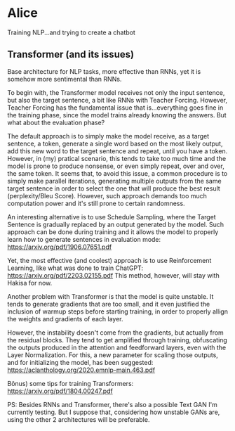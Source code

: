 # Alice
Training NLP...and trying to create a chatbot

## Transformer (and its issues)

Base architecture for NLP tasks, more effective than RNNs, yet it is somehow more sentimental than RNNs.

To begin with, the Transformer model receives not only the input sentence, but also the target sentence, a bit like RNNs with Teacher Forcing.
However, Teacher Forcing has the fundamental issue that is...everything goes fine in the training phase, since the model trains already knowing the answers. But what about the evaluation phase?

The default approach is to simply make the model receive, as a target sentence, a <Start-Of-Sentence> token, generate a single word based on the most likely output, add this new word to the target sentence and repeat, until you have a <End-Of-Sentence> token. However, in (my) pratical scenario, this tends to take too much time and the model is prone to produce nonsense, or even simply repeat, over and over, the same token.
It seems that, to avoid this issue, a common procedure is to simply make parallel iterations, generating multiple outputs from the same target sentence in order to select the one that will produce the best result (perplexity/Bleu Score). However, such approach demands too much computation power and it's still prone to certain randomness.
  
An interesting alternative is to use Schedule Sampling, where the Target Sentence is gradually replaced by an output generated by the model. Such approach can be done during training and it allows the model to properly learn how to generate sentences in evaluation mode: https://arxiv.org/pdf/1906.07651.pdf
  
Yet, the most effective (and coolest) approach is to use Reinforcement Learning, like what was done to train ChatGPT: https://arxiv.org/pdf/2203.02155.pdf
This method, however, will stay with Hakisa for now.

  
Another problem with Transformer is that the model is quite unstable. It tends to generate gradients that are too small, and it even justified the inclusion of warmup steps before starting training, in order to properly allign the weights and gradients of each layer.

However, the instability doesn't come from the gradients, but actually from the residual blocks. They tend to get amplified through training, obfuscating the outputs produced in the attention and feedforward layers, even with the Layer Normalization. For this, a new parameter for scaling those outputs, and for initializing the model, has been suggested: https://aclanthology.org/2020.emnlp-main.463.pdf
  
Bônus) some tips for training Transformers: https://arxiv.org/pdf/1804.00247.pdf


PS: Besides RNNs and Transformer, there's also a possible Text GAN I'm currently testing. But I suppose that, considering how unstable GANs are, using the other 2 architectures will be preferable.

